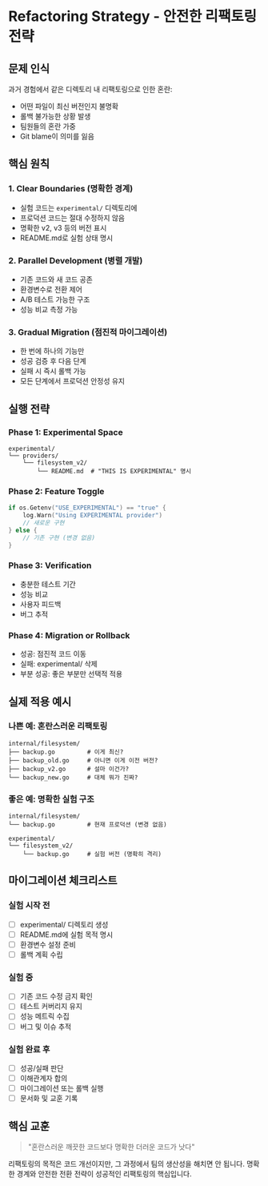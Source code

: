 # Refactoring Strategy - 안전한 리팩토링 전략

## 문제 인식

과거 경험에서 같은 디렉토리 내 리팩토링으로 인한 혼란:
- 어떤 파일이 최신 버전인지 불명확
- 롤백 불가능한 상황 발생
- 팀원들의 혼란 가중
- Git blame이 의미를 잃음

## 핵심 원칙

### 1. Clear Boundaries (명확한 경계)
- 실험 코드는 `experimental/` 디렉토리에
- 프로덕션 코드는 절대 수정하지 않음
- 명확한 v2, v3 등의 버전 표시
- README.md로 실험 상태 명시

### 2. Parallel Development (병렬 개발)
- 기존 코드와 새 코드 공존
- 환경변수로 전환 제어
- A/B 테스트 가능한 구조
- 성능 비교 측정 가능

### 3. Gradual Migration (점진적 마이그레이션)
- 한 번에 하나의 기능만
- 성공 검증 후 다음 단계
- 실패 시 즉시 롤백 가능
- 모든 단계에서 프로덕션 안정성 유지

## 실행 전략

### Phase 1: Experimental Space
```
experimental/
└── providers/
    └── filesystem_v2/
        └── README.md  # "THIS IS EXPERIMENTAL" 명시
```

### Phase 2: Feature Toggle
```go
if os.Getenv("USE_EXPERIMENTAL") == "true" {
    log.Warn("Using EXPERIMENTAL provider")
    // 새로운 구현
} else {
    // 기존 구현 (변경 없음)
}
```

### Phase 3: Verification
- 충분한 테스트 기간
- 성능 비교
- 사용자 피드백
- 버그 추적

### Phase 4: Migration or Rollback
- 성공: 점진적 코드 이동
- 실패: experimental/ 삭제
- 부분 성공: 좋은 부분만 선택적 적용

## 실제 적용 예시

### 나쁜 예: 혼란스러운 리팩토링
```
internal/filesystem/
├── backup.go         # 이게 최신?
├── backup_old.go     # 아니면 이게 이전 버전?
├── backup_v2.go      # 설마 이건가?
└── backup_new.go     # 대체 뭐가 진짜?
```

### 좋은 예: 명확한 실험 구조
```
internal/filesystem/
└── backup.go         # 현재 프로덕션 (변경 없음)

experimental/
└── filesystem_v2/
    └── backup.go     # 실험 버전 (명확히 격리)
```

## 마이그레이션 체크리스트

### 실험 시작 전
- [ ] experimental/ 디렉토리 생성
- [ ] README.md에 실험 목적 명시
- [ ] 환경변수 설정 준비
- [ ] 롤백 계획 수립

### 실험 중
- [ ] 기존 코드 수정 금지 확인
- [ ] 테스트 커버리지 유지
- [ ] 성능 메트릭 수집
- [ ] 버그 및 이슈 추적

### 실험 완료 후
- [ ] 성공/실패 판단
- [ ] 이해관계자 합의
- [ ] 마이그레이션 또는 롤백 실행
- [ ] 문서화 및 교훈 기록

## 핵심 교훈

> "혼란스러운 깨끗한 코드보다 명확한 더러운 코드가 낫다"

리팩토링의 목적은 코드 개선이지만, 그 과정에서 팀의 생산성을 해치면 안 됩니다.
명확한 경계와 안전한 전환 전략이 성공적인 리팩토링의 핵심입니다.